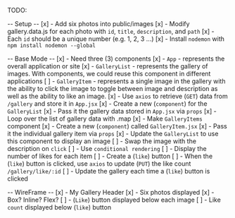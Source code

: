 TODO:

-- Setup --
    [x] - Add six photos into public/images
    [x] - Modify gallery.data.js for each photo with `id`, `title`, `description`, and `path`
        [x] - Each `id` should be a unique number (e.g. 1, 2, 3 ...)
    [x] - Install `nodemon` with `npm install nodemon --global`

-- Base Mode --
    [x] - Need three (3) components
        [x] - `App` - represents the overall application or site 
        [x] - `GalleryList` - represents the gallery of images. With components, we could reuse this component in different applications
        [ ] - `GalleryItem` - represents a single image in the gallery with the ability to click the image to toggle between image and description as well as the ability to like an image.
    [x] - Use `axios` to retrieve (`GET`) data from `/gallery` and store it in `App.jsx`
    [x] - Create a new (`component`) for the `GalleryList`
        [x] - Pass it the gallery data stored in `App.jsx` via `props`
            [x] - Loop over the list of gallery data with .map
            [x] - Make `GalleryItems` component
    [x] - Create a new (`component`) called `GalleryItem.jsx`
        [x] - Pass it the individual gallery item via `props`
            [x] - Update the `GalleryList` to use this component to display an image
            [ ] - Swap the image with the description on `click`
            [ ] - Use `conditional rendering`
            [ ] - Display the number of likes for each item
                [ ] - Create a (`like`) button
            [ ] - When the (`like`) button is clicked, use `axios` to update (`PUT`) the like count `/gallery/like/:id`
            [ ] - Update the gallery each time a (`like`) button is clicked

-- WireFrame --
    [x] - My Gallery Header
    [x] - Six photos displayed
        [x] - Box? Inline? Flex?
        [ ] - (`Like`) button displayed below each image
        [ ] - Like `count` displayed below (`like`) button 